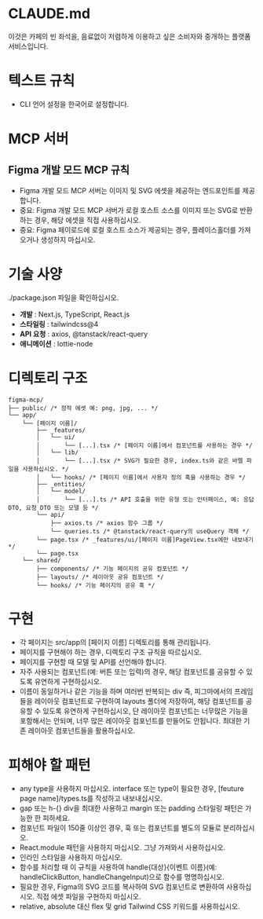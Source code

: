 # CLAUDE.md

이것은 카페의 빈 좌석을, 음료없이 저렴하게 이용하고 싶은 소비자와 중개하는 플랫폼 서비스입니다.

# 텍스트 규칙
- CLI 언어 설정을 한국어로 설정합니다.

# MCP 서버

## Figma 개발 모드 MCP 규칙
- Figma 개발 모드 MCP 서버는 이미지 및 SVG 에셋을 제공하는 엔드포인트를 제공합니다.
- 중요: Figma 개발 모드 MCP 서버가 로컬 호스트 소스를 이미지 또는 SVG로 반환하는 경우, 해당 에셋을 직접 사용하십시오.
- 중요: Figma 페이로드에 로컬 호스트 소스가 제공되는 경우, 플레이스홀더를 가져오거나 생성하지 마십시오.

# 기술 사양

./package.json 파일을 확인하십시오.

- **개발** : Next.js, TypeScript, React.js
- **스타일링** : tailwindcss@4
- **API 요청** : axios, @tanstack/react-query
- **애니메이션** : lottie-node

# 디렉토리 구조

```
figma-mcp/
├── public/ /* 정적 에셋 예: png, jpg, ... */
└── app/
    └── [페이지 이름]/
        ├── _features/
        │   └── ui/
        │       └── [...].tsx /* [페이지 이름]에서 컴포넌트를 사용하는 경우 */
        │   └── lib/
        │       └── [...].tsx /* SVG가 필요한 경우, index.ts와 같은 바렐 파일을 사용하십시오. */
        │   └── hooks/ /* [페이지 이름]에서 사용자 정의 훅을 사용하는 경우 */
        ├── _entities/
        │   └── model/
        │       └── [...].ts /* API 호출을 위한 유형 또는 인터페이스, 예: 응답 DTO, 요청 DTO 또는 모델 등 */
        └── api/
            ├── axios.ts /* axios 함수 그룹 */
            └── queries.ts /* @tanstack/react-query의 useQuery 객체 */
        └── page.tsx /* _features/ui/[페이지 이름]PageView.tsx에만 내보내기 */
        └── page.tsx
    └── shared/
        ├── components/ /* 기능 페이지의 공유 컴포넌트 */
        ├── layouts/ /* 레이아웃 공유 컴포넌트 */
        └── hooks/ /* 기능 페이지의 공유 훅 */
```

# 구현

- 각 페이지는 src/app의 [페이지 이름] 디렉토리를 통해 관리됩니다.
- 페이지를 구현해야 하는 경우, 디렉토리 구조 규칙을 따르십시오.
- 페이지를 구현할 때 모델 및 API를 선언해야 합니다.
- 자주 사용되는 컴포넌트(예: 버튼 또는 입력)의 경우, 해당 컴포넌트를 공유할 수 있도록 유연하게 구현하십시오.
- 이름이 동일하거나 같은 기능을 하며 여러번 반복되는 div 즉, 피그마에서의 프레임 들을 레이아웃 컴포넌트로 구현하여 layouts 폴더에 저장하여, 해당 컴포넌트를 공유할 수 있도록 유연하게 구현하십시오, 단 레이아웃 컴포넌트는 너무많은 기능을 포함해서는 안되며, 너무 많은 레이아웃 컴포넌트를 만들어도 안됩니다. 최대한 기존 레이아웃 컴포넌트들을 활용하십시오.

# 피해야 할 패턴

- any type을 사용하지 마십시오. interface 또는 type이 필요한 경우, [feuture page name]/types.ts를 작성하고 내보내십시오.
- gap 또는 h-{} div을 최대한 사용하고 margin 또는 padding 스타일링 패턴은 가능한 한 피하세요.
- 컴포넌트 파일이 150줄 이상인 경우, 훅 또는 컴포넌트를 별도의 모듈로 분리하십시오.
- React.module 패턴을 사용하지 마십시오. 그냥 가져와서 사용하십시오.
- 인라인 스타일을 사용하지 마십시오. 
- 함수를 처리할 때 이 규칙을 사용하여 handle{대상}{이벤트 이름}(예: handleClickButton, handleChangeInput)으로 함수를 명명하십시오.
- 필요한 경우, Figma의 SVG 코드를 복사하여 SVG 컴포넌트로 변환하여 사용하십시오. 직접 에셋 파일을 구현하지 마십시오.
- relative, absolute 대신 flex 및 grid Tailwind CSS 키워드를 사용하십시오.